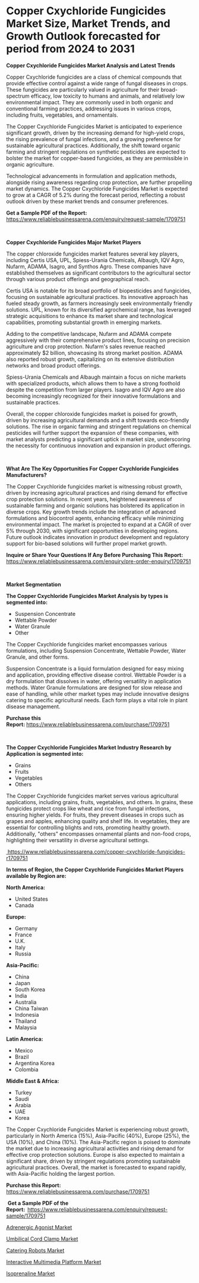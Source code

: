 <p><h1>Copper Cxychloride Fungicides Market Size, Market Trends, and Growth Outlook forecasted for period from 2024 to 2031</h1></p><p><strong>Copper Cxychloride Fungicides Market Analysis and Latest Trends</strong></p>
<p><p>Copper Cxychloride fungicides are a class of chemical compounds that provide effective control against a wide range of fungal diseases in crops. These fungicides are particularly valued in agriculture for their broad-spectrum efficacy, low toxicity to humans and animals, and relatively low environmental impact. They are commonly used in both organic and conventional farming practices, addressing issues in various crops, including fruits, vegetables, and ornamentals.</p><p>The Copper Cxychloride Fungicides Market is anticipated to experience significant growth, driven by the increasing demand for high-yield crops, the rising prevalence of fungal infections, and a growing preference for sustainable agricultural practices. Additionally, the shift toward organic farming and stringent regulations on synthetic pesticides are expected to bolster the market for copper-based fungicides, as they are permissible in organic agriculture.</p><p>Technological advancements in formulation and application methods, alongside rising awareness regarding crop protection, are further propelling market dynamics. The Copper Cxychloride Fungicides Market is expected to grow at a CAGR of 5.2% during the forecast period, reflecting a robust outlook driven by these market trends and consumer preferences.</p></p>
<p><strong>Get a Sample PDF of the Report:&nbsp;</strong> <a href="https://www.reliablebusinessarena.com/enquiry/request-sample/1709751?utm_campaign=1331&utm_medium=2&utm_source=Github&utm_content=ia&utm_term=21102024&utm_id=copper-cxychloride-fungicides">https://www.reliablebusinessarena.com/enquiry/request-sample/1709751</a></p>
<p>&nbsp;</p>
<p><strong>Copper Cxychloride Fungicides Major Market Players</strong></p>
<p><p>The copper chloroxide fungicides market features several key players, including Certis USA, UPL, Spiess-Urania Chemicals, Albaugh, IQV Agro, Nufarm, ADAMA, Isagro, and Synthos Agro. These companies have established themselves as significant contributors to the agricultural sector through various product offerings and geographical reach.</p><p>Certis USA is notable for its broad portfolio of biopesticides and fungicides, focusing on sustainable agricultural practices. Its innovative approach has fueled steady growth, as farmers increasingly seek environmentally friendly solutions. UPL, known for its diversified agrochemical range, has leveraged strategic acquisitions to enhance its market share and technological capabilities, promoting substantial growth in emerging markets.</p><p>Adding to the competitive landscape, Nufarm and ADAMA compete aggressively with their comprehensive product lines, focusing on precision agriculture and crop protection. Nufarm's sales revenue reached approximately $2 billion, showcasing its strong market position. ADAMA also reported robust growth, capitalizing on its extensive distribution networks and broad product offerings.</p><p>Spiess-Urania Chemicals and Albaugh maintain a focus on niche markets with specialized products, which allows them to have a strong foothold despite the competition from larger players. Isagro and IQV Agro are also becoming increasingly recognized for their innovative formulations and sustainable practices.</p><p>Overall, the copper chloroxide fungicides market is poised for growth, driven by increasing agricultural demands and a shift towards eco-friendly solutions. The rise in organic farming and stringent regulations on chemical pesticides will further support the expansion of these companies, with market analysts predicting a significant uptick in market size, underscoring the necessity for continuous innovation and expansion in product offerings.</p></p>
<p>&nbsp;</p>
<p><strong>What Are The Key Opportunities For Copper Cxychloride Fungicides Manufacturers?</strong></p>
<p><p>The Copper Cxychloride fungicides market is witnessing robust growth, driven by increasing agricultural practices and rising demand for effective crop protection solutions. In recent years, heightened awareness of sustainable farming and organic solutions has bolstered its application in diverse crops. Key growth trends include the integration of advanced formulations and biocontrol agents, enhancing efficacy while minimizing environmental impact. The market is projected to expand at a CAGR of over 5% through 2030, with significant opportunities in developing regions. Future outlook indicates innovation in product development and regulatory support for bio-based solutions will further propel market growth.</p></p>
<p><strong>Inquire or Share Your Questions If Any Before Purchasing This Report:</strong> <a href="https://www.reliablebusinessarena.com/enquiry/pre-order-enquiry/1709751?utm_campaign=1331&utm_medium=2&utm_source=Github&utm_content=ia&utm_term=21102024&utm_id=copper-cxychloride-fungicides">https://www.reliablebusinessarena.com/enquiry/pre-order-enquiry/1709751</a></p>
<p>&nbsp;</p>
<p><strong>Market Segmentation</strong></p>
<p><strong>The Copper Cxychloride Fungicides Market Analysis by types is segmented into:</strong></p>
<p><ul><li>Suspension Concentrate</li><li>Wettable Powder</li><li>Water Granule</li><li>Other</li></ul></p>
<p><p>The Copper Cxychloride fungicides market encompasses various formulations, including Suspension Concentrate, Wettable Powder, Water Granule, and other forms. </p><p>Suspension Concentrate is a liquid formulation designed for easy mixing and application, providing effective disease control. Wettable Powder is a dry formulation that dissolves in water, offering versatility in application methods. Water Granule formulations are designed for slow release and ease of handling, while other market types may include innovative designs catering to specific agricultural needs. Each form plays a vital role in plant disease management.</p></p>
<p><strong>Purchase this Report:&nbsp;</strong><a href="https://www.reliablebusinessarena.com/purchase/1709751?utm_campaign=1331&utm_medium=2&utm_source=Github&utm_content=ia&utm_term=21102024&utm_id=copper-cxychloride-fungicides">https://www.reliablebusinessarena.com/purchase/1709751</a></p>
<p>&nbsp;</p>
<p><strong>The Copper Cxychloride Fungicides Market Industry Research by Application is segmented into:</strong></p>
<p><ul><li>Grains</li><li>Fruits</li><li>Vegetables</li><li>Others</li></ul></p>
<p><p>The Copper Cxychloride fungicides market serves various agricultural applications, including grains, fruits, vegetables, and others. In grains, these fungicides protect crops like wheat and rice from fungal infections, ensuring higher yields. For fruits, they prevent diseases in crops such as grapes and apples, enhancing quality and shelf life. In vegetables, they are essential for controlling blights and rots, promoting healthy growth. Additionally, "others" encompasses ornamental plants and non-food crops, highlighting their versatility in diverse agricultural settings.</p></p>
<p><a href="https://www.reliablebusinessarena.com/copper-cxychloride-fungicides-r1709751?utm_campaign=1331&utm_medium=2&utm_source=Github&utm_content=ia&utm_term=21102024&utm_id=copper-cxychloride-fungicides">&nbsp;https://www.reliablebusinessarena.com/copper-cxychloride-fungicides-r1709751</a></p>
<p><strong>In terms of Region, the Copper Cxychloride Fungicides Market Players available by Region are:</strong></p>
<p>
    <p> <strong> North America: </strong>
        <ul>
            <li>United States</li>
            <li>Canada</li>
        </ul>
        </p> 
    <p> <strong> Europe: </strong>
        <ul>
            <li>Germany</li>
            <li>France</li>
            <li>U.K.</li>
            <li>Italy</li>
            <li>Russia</li>
        </ul>
        </p> 
    <p> <strong> Asia-Pacific: </strong>
        <ul>
            <li>China</li>
            <li>Japan</li>
            <li>South Korea</li>
            <li>India</li>
            <li>Australia</li>
            <li>China Taiwan</li>
            <li>Indonesia</li>
            <li>Thailand</li>
            <li>Malaysia</li>
        </ul>
        </p> 
    <p> <strong> Latin America: </strong>
        <ul>
            <li>Mexico</li>
            <li>Brazil</li>
            <li>Argentina Korea</li>
            <li>Colombia</li>
        </ul>
        </p> 
    <p> <strong> Middle East & Africa: </strong>
        <ul>
            <li>Turkey</li>
            <li>Saudi</li>
            <li>Arabia</li>
            <li>UAE</li>
            <li>Korea</li>
        </ul>
    </p>
    </p>
<p><p>The Copper Cxychloride Fungicides Market is experiencing robust growth, particularly in North America (15%), Asia-Pacific (40%), Europe (25%), the USA (10%), and China (10%). The Asia-Pacific region is poised to dominate the market due to increasing agricultural activities and rising demand for effective crop protection solutions. Europe is also expected to maintain a significant share, driven by stringent regulations promoting sustainable agricultural practices. Overall, the market is forecasted to expand rapidly, with Asia-Pacific holding the largest portion.</p></p>
<p><strong>Purchase this Report: </strong><a href="https://www.reliablebusinessarena.com/purchase/1709751?utm_campaign=1331&utm_medium=2&utm_source=Github&utm_content=ia&utm_term=21102024&utm_id=copper-cxychloride-fungicides">https://www.reliablebusinessarena.com/purchase/1709751</a></p>
<p>&nbsp;<strong>Get a Sample PDF of the Report:&nbsp;&nbsp;</strong><a href="https://www.reliablebusinessarena.com/enquiry/request-sample/1709751?utm_campaign=1331&utm_medium=2&utm_source=Github&utm_content=ia&utm_term=21102024&utm_id=copper-cxychloride-fungicides">https://www.reliablebusinessarena.com/enquiry/request-sample/1709751</a></p>
<p><strong></strong></p>
<p><p><a href="https://www.linkedin.com/pulse/adrenergic-agonist-market-drivers-challenges-forecast-2024-2031-cmmmc?utm_campaign=1331&utm_medium=2&utm_source=Github&utm_content=ia&utm_term=21102024&utm_id=copper-cxychloride-fungicides">Adrenergic Agonist Market</a></p><p><a href="https://www.linkedin.com/pulse/umbilical-cord-clamp-market-overview-forecast-2024-2031-7hy8e?utm_campaign=1331&utm_medium=2&utm_source=Github&utm_content=ia&utm_term=21102024&utm_id=copper-cxychloride-fungicides">Umbilical Cord Clamp Market</a></p><p><a href="https://www.linkedin.com/pulse/global-catering-robots-market-analysis-key-trends-future-projections-kh5rf?utm_campaign=1331&utm_medium=2&utm_source=Github&utm_content=ia&utm_term=21102024&utm_id=copper-cxychloride-fungicides">Catering Robots Market</a></p><p><a href="https://github.com/joannesouthgate/Market-Research-Report-List-5/blob/main/interactive-multimedia-platform-market.md?utm_campaign=1331&utm_medium=2&utm_source=Github&utm_content=ia&utm_term=21102024&utm_id=copper-cxychloride-fungicides">Interactive Multimedia Platform Market</a></p><p><a href="https://www.linkedin.com/pulse/isoprenaline-market-velocity-138-cagr-trajectory-2024-2031-factoid-dyobc?utm_campaign=1331&utm_medium=2&utm_source=Github&utm_content=ia&utm_term=21102024&utm_id=copper-cxychloride-fungicides">Isoprenaline Market</a></p></p>